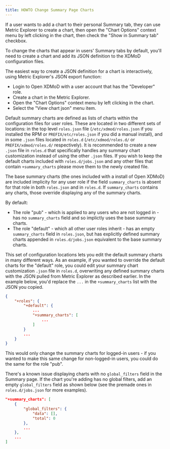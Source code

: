 ```yaml
---
title: HOWTO Change Summary Page Charts
---
```


If a user wants to add a chart to their personal Summary tab, they can use Metric Explorer to create a chart,
then open the "Chart Options" context menu by left clicking in the chart, then check the "Show in Summary
tab" checkbox.

To change the charts that appear in users' Summary tabs by default, you'll need to create
a chart and add its JSON definition to the XDMoD configuration files.

The easiest way to create a JSON definition for a chart is interactively,
using Metric Explorer's JSON export function:

* Login to Open XDMoD with a user account that has the "Developer" role.
* Create a chart in the Metric Explorer.
* Open the "Chart Options" context menu by left clicking in the chart.
* Select the "View chart json" menu item.

Default summary charts are defined as lists of charts within the configuration files for user roles.
These are located in two different sets of locations: in the top level `roles.json` file
(`/etc/xdmod/roles.json` if you installed the RPM or `PREFIX/etc/roles.json` if you did a manual install),
and in some `.json` files located in `roles.d` (`/etc/xdmod/roles.d/` or `PREFIX/xdmod/roles.d/` respectively). It is recommended to create a new `.json` file in `roles.d` that specifically handles any summary chart customization instead of using the other `.json` files. If you wish to keep the default charts included with `roles.d/jobs.json` and any other files that contain `+summary_charts` please move them to the newly created file.

The base summary charts (the ones included with a install of Open XDMoD) are included implicity
for any user role if the field `summary_charts` is absent for that role in both `roles.json` and
in `roles.d`. If `summary_charts` contains any charts, those override displaying any of the summary charts.

By default:

* The role "pub" - which is applied to any users who are not logged in - has no `summary_charts` field and so implictly uses the base summary charts.
* The role "default" - which all other user roles inherit - has an empty `summary_charts` field in `roles.json`, but
  has explicitly defined summary charts appended in `roles.d/jobs.json` equivalent to the base summary charts.

This set of configuration locations lets you edit the default summary charts in many different ways.
As an example, if you wanted to override the default charts for the "default" role, you could edit your summary chart customization `.json` file in `roles.d`, overwriting
any defined summary charts with the JSON pulled from Metric Explorer as described earlier. In the example below, you'd replace the `...`
in the `+summary_charts` list with the JSON you copied.

```json
{
    "+roles": {
        "+default": {
            ...
            "+summary_charts": [
                ...
            ]
        }
        ...
    }
}

```

This would only change the summary charts for logged-in users - if you wanted to make this same change for non-logged-in users,
you could do the same for the role "pub".

There's a known issue displaying charts with no `global_filters` field
in the Summary page. If the chart you're adding has no global filters,
add an empty `global_filters` field as shown below
(see the premade ones in `roles.d/jobs.json` for more examples).

```json
"+summary_charts": [
    {
        "global_filters": {
            "data": [],
            "total": 0
        },
        ...
    },
    ...
]
```

